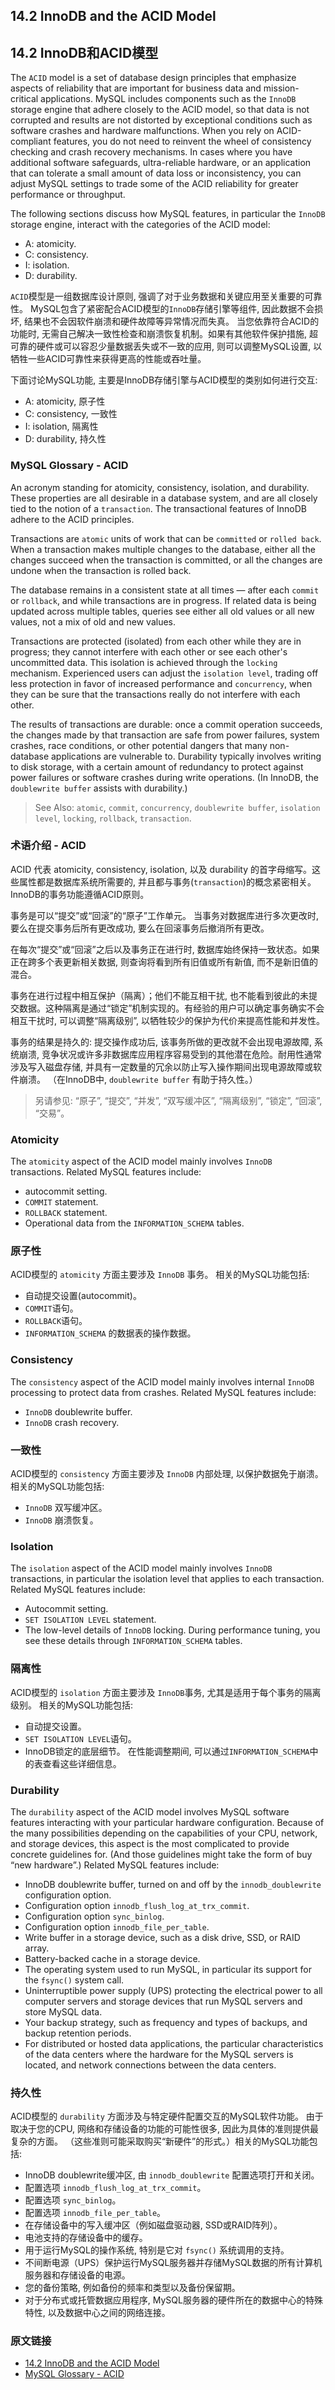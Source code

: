 ## 14.2 InnoDB and the ACID Model

## 14.2 InnoDB和ACID模型


The `ACID` model is a set of database design principles that emphasize aspects of reliability that are important for business data and mission-critical applications. MySQL includes components such as the `InnoDB` storage engine that adhere closely to the ACID model, so that data is not corrupted and results are not distorted by exceptional conditions such as software crashes and hardware malfunctions. When you rely on ACID-compliant features, you do not need to reinvent the wheel of consistency checking and crash recovery mechanisms. In cases where you have additional software safeguards, ultra-reliable hardware, or an application that can tolerate a small amount of data loss or inconsistency, you can adjust MySQL settings to trade some of the ACID reliability for greater performance or throughput.

The following sections discuss how MySQL features, in particular the `InnoDB` storage engine, interact with the categories of the ACID model:

- A: atomicity.
- C: consistency.
- I: isolation.
- D: durability.


`ACID`模型是一组数据库设计原则, 强调了对于业务数据和关键应用至关重要的可靠性。
MySQL包含了紧密配合ACID模型的`InnoDB`存储引擎等组件, 因此数据不会损坏, 结果也不会因软件崩溃和硬件故障等异常情况而失真。
当您依靠符合ACID的功能时, 无需自己解决一致性检查和崩溃恢复机制。如果有其他软件保护措施, 超可靠的硬件或可以容忍少量数据丢失或不一致的应用, 则可以调整MySQL设置, 以牺牲一些ACID可靠性来获得更高的性能或吞吐量。

下面讨论MySQL功能, 主要是InnoDB存储引擎与ACID模型的类别如何进行交互:

- A: atomicity, 原子性
- C: consistency, 一致性
- I: isolation, 隔离性
- D: durability, 持久性


### MySQL Glossary - ACID

An acronym standing for atomicity, consistency, isolation, and durability. These properties are all desirable in a database system, and are all closely tied to the notion of a `transaction`. The transactional features of InnoDB adhere to the ACID principles.

Transactions are `atomic` units of work that can be `committed` or `rolled back`. When a transaction makes multiple changes to the database, either all the changes succeed when the transaction is committed, or all the changes are undone when the transaction is rolled back.

The database remains in a consistent state at all times — after each `commit` or `rollback`, and while transactions are in progress. If related data is being updated across multiple tables, queries see either all old values or all new values, not a mix of old and new values.

Transactions are protected (isolated) from each other while they are in progress; they cannot interfere with each other or see each other's uncommitted data. This isolation is achieved through the `locking` mechanism. Experienced users can adjust the `isolation level`, trading off less protection in favor of increased performance and `concurrency`, when they can be sure that the transactions really do not interfere with each other.

The results of transactions are durable: once a commit operation succeeds, the changes made by that transaction are safe from power failures, system crashes, race conditions, or other potential dangers that many non-database applications are vulnerable to. Durability typically involves writing to disk storage, with a certain amount of redundancy to protect against power failures or software crashes during write operations. (In InnoDB, the `doublewrite buffer` assists with durability.)

> See Also: `atomic`, `commit`, `concurrency`, `doublewrite buffer`, `isolation level`, `locking`, `rollback`, `transaction`.



### 术语介绍 - ACID

ACID 代表 atomicity, consistency, isolation, 以及 durability 的首字母缩写。这些属性都是数据库系统所需要的, 并且都与事务(`transaction`)的概念紧密相关。 InnoDB的事务功能遵循ACID原则。

事务是可以“提交”或“回滚”的“原子”工作单元。 当事务对数据库进行多次更改时, 要么在提交事务后所有更改成功, 要么在回滚事务后撤消所有更改。

在每次“提交”或“回滚”之后以及事务正在进行时, 数据库始终保持一致状态。如果正在跨多个表更新相关数据, 则查询将看到所有旧值或所有新值, 而不是新旧值的混合。

事务在进行过程中相互保护（隔离）；他们不能互相干扰, 也不能看到彼此的未提交数据。这种隔离是通过“锁定”机制实现的。有经验的用户可以确定事务确实不会相互干扰时, 可以调整“隔离级别”, 以牺牲较少的保护为代价来提高性能和并发性。

事务的结果是持久的: 提交操作成功后, 该事务所做的更改就不会出现电源故障, 系统崩溃, 竞争状况或许多非数据库应用程序容易受到的其他潜在危险。耐用性通常涉及写入磁盘存储, 并具有一定数量的冗余以防止写入操作期间出现电源故障或软件崩溃。 （在InnoDB中, `doublewrite buffer` 有助于持久性。）

>另请参见: “原子”, “提交”, “并发”, “双写缓冲区”, “隔离级别”, “锁定”, “回滚”, “交易”。




### Atomicity

The `atomicity` aspect of the ACID model mainly involves `InnoDB` transactions. Related MySQL features include:

- autocommit setting.
- `COMMIT` statement.
- `ROLLBACK` statement.
- Operational data from the `INFORMATION_SCHEMA` tables.

### 原子性

ACID模型的 `atomicity` 方面主要涉及  `InnoDB` 事务。 相关的MySQL功能包括:

- 自动提交设置(autocommit)。
- `COMMIT`语句。
- `ROLLBACK`语句。
- `INFORMATION_SCHEMA` 的数据表的操作数据。

### Consistency

The `consistency` aspect of the ACID model mainly involves internal `InnoDB` processing to protect data from crashes. Related MySQL features include:

- `InnoDB` doublewrite buffer.
- `InnoDB` crash recovery.

### 一致性

ACID模型的 `consistency` 方面主要涉及 `InnoDB` 内部处理, 以保护数据免于崩溃。 相关的MySQL功能包括:

- `InnoDB` 双写缓冲区。
- `InnoDB` 崩溃恢复。

### Isolation

The `isolation` aspect of the ACID model mainly involves `InnoDB` transactions, in particular the isolation level that applies to each transaction. Related MySQL features include:

- Autocommit setting.
- `SET ISOLATION LEVEL` statement.
- The low-level details of `InnoDB` locking. During performance tuning, you see these details through `INFORMATION_SCHEMA` tables.

### 隔离性

ACID模型的 `isolation` 方面主要涉及 `InnoDB`事务, 尤其是适用于每个事务的隔离级别。 相关的MySQL功能包括:

- 自动提交设置。
- `SET ISOLATION LEVEL`语句。
- InnoDB锁定的底层细节。 在性能调整期间, 可以通过`INFORMATION_SCHEMA`中的表查看这些详细信息。

### Durability

The `durability` aspect of the ACID model involves MySQL software features interacting with your particular hardware configuration. Because of the many possibilities depending on the capabilities of your CPU, network, and storage devices, this aspect is the most complicated to provide concrete guidelines for. (And those guidelines might take the form of buy “new hardware”.) Related MySQL features include:


- InnoDB doublewrite buffer, turned on and off by the `innodb_doublewrite` configuration option.
- Configuration option `innodb_flush_log_at_trx_commit`.
- Configuration option `sync_binlog`.
- Configuration option `innodb_file_per_table`.
- Write buffer in a storage device, such as a disk drive, SSD, or RAID array.
- Battery-backed cache in a storage device.
- The operating system used to run MySQL, in particular its support for the `fsync()` system call.
- Uninterruptible power supply (UPS) protecting the electrical power to all computer servers and storage devices that run MySQL servers and store MySQL data.
- Your backup strategy, such as frequency and types of backups, and backup retention periods.
- For distributed or hosted data applications, the particular characteristics of the data centers where the hardware for the MySQL servers is located, and network connections between the data centers.

### 持久性

ACID模型的 `durability` 方面涉及与特定硬件配置交互的MySQL软件功能。
由于取决于您的CPU, 网络和存储设备的功能的可能性很多, 因此为具体的准则提供最复杂的方面。 （这些准则可能采取购买“新硬件”的形式。）相关的MySQL功能包括:


- InnoDB doublewrite缓冲区, 由 `innodb_doublewrite` 配置选项打开和关闭。
- 配置选项 `innodb_flush_log_at_trx_commit`。
- 配置选项 `sync_binlog`。
- 配置选项 `innodb_file_per_table`。
- 在存储设备中的写入缓冲区（例如磁盘驱动器, SSD或RAID阵列）。
- 电池支持的存储设备中的缓存。
- 用于运行MySQL的操作系统, 特别是它对 `fsync()` 系统调用的支持。
- 不间断电源（UPS）保护运行MySQL服务器并存储MySQL数据的所有计算机服务器和存储设备的电源。
- 您的备份策略, 例如备份的频率和类型以及备份保留期。
- 对于分布式或托管数据应用程序, MySQL服务器的硬件所在的数据中心的特殊特性, 以及数据中心之间的网络连接。

### 原文链接

- [14.2 InnoDB and the ACID Model](https://dev.mysql.com/doc/refman/5.7/en/mysql-acid.html)
- [MySQL Glossary - ACID](https://dev.mysql.com/doc/refman/5.7/en/glossary.html#glos_acid)
